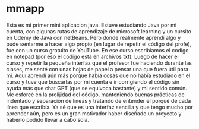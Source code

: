 # mmapp
Esta es mi primer mini aplicacion java. 
Estuve estudiando Java por mi cuenta, con algunas rutas de aprendizaje de microsoft learning y un cursito en Udemy de Java con netBeans.
Pero donde realmente aprendí algo y pude sentarme a hacer algo propio (en lugar de repetir el código del profe), fue con un curso gratuito de YouTube. 
En ese curso escribíamos el codigo en notepad (por eso el código esta en archivos txt).
Luego de hacer el curso y repetir la pequeña interfaz que el profesor fue haciendo durante las clases, me senté con unas hojas de papel
a pensar una que fuera útil para mí. Aquí aprendí aún más porque había cosas que no había estudiado en el curso y tuve que buscarlas por mi cuenta
e ir corrigiendo el código sin ayuda más que chat GPT (que se equivoca bastante) y mi sentido común.
Me esforcé en la prolijidad del código, manteniendo buenas prácticas de indentado y separación de líneas y tratando de entender el porqué de cada línea que escribía.
Ya sé que es una interfaz sencilla y que tengo mucho por aprender aún, pero es un gran motivador haber diseñado un proyecto y haberlo podido llevar a cabo sola.
